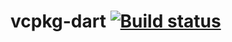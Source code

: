 # vcpkg-dart [![Build status](https://ci.appveyor.com/api/projects/status/xo7d9leygi8dge7m/branch/master?svg=true)](https://ci.appveyor.com/project/jslee02/vcpkg-dart/branch/master)
